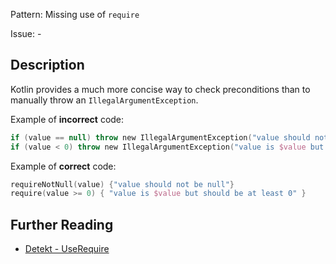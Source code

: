 Pattern: Missing use of `require`

Issue: -

## Description

Kotlin provides a much more concise way to check preconditions than to manually throw an `IllegalArgumentException`.

Example of **incorrect** code:

```kotlin
if (value == null) throw new IllegalArgumentException("value should not be null")
if (value < 0) throw new IllegalArgumentException("value is $value but should be at least 0")
```

Example of **correct** code:

```kotlin
requireNotNull(value) {"value should not be null"}
require(value >= 0) { "value is $value but should be at least 0" }
```

## Further Reading

* [Detekt - UseRequire](https://detekt.github.io/detekt/style.html#userequire)